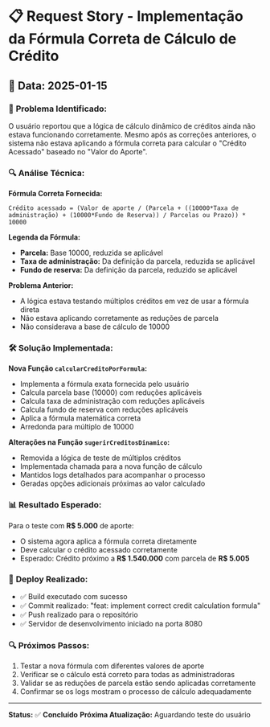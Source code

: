 # 📋 **Request Story - Implementação da Fórmula Correta de Cálculo de Crédito**

## 📅 **Data:** 2025-01-15

### 🎯 **Problema Identificado:**

O usuário reportou que a lógica de cálculo dinâmico de créditos ainda não estava funcionando corretamente. Mesmo após as correções anteriores, o sistema não estava aplicando a fórmula correta para calcular o "Crédito Acessado" baseado no "Valor do Aporte".

### 🔍 **Análise Técnica:**

**Fórmula Correta Fornecida:**
```
Crédito acessado = (Valor de aporte / (Parcela + ((10000*Taxa de administração) + (10000*Fundo de Reserva)) / Parcelas ou Prazo)) * 10000
```

**Legenda da Fórmula:**
- **Parcela:** Base 10000, reduzida se aplicável
- **Taxa de administração:** Da definição da parcela, reduzida se aplicável
- **Fundo de reserva:** Da definição da parcela, reduzido se aplicável

**Problema Anterior:**
- A lógica estava testando múltiplos créditos em vez de usar a fórmula direta
- Não estava aplicando corretamente as reduções de parcela
- Não considerava a base de cálculo de 10000

### 🛠️ **Solução Implementada:**

**Nova Função `calcularCreditoPorFormula`:**
- Implementa a fórmula exata fornecida pelo usuário
- Calcula parcela base (10000) com reduções aplicáveis
- Calcula taxa de administração com reduções aplicáveis
- Calcula fundo de reserva com reduções aplicáveis
- Aplica a fórmula matemática correta
- Arredonda para múltiplo de 10000

**Alterações na Função `sugerirCreditosDinamico`:**
- Removida a lógica de teste de múltiplos créditos
- Implementada chamada para a nova função de cálculo
- Mantidos logs detalhados para acompanhar o processo
- Geradas opções adicionais próximas ao valor calculado

### 📊 **Resultado Esperado:**

Para o teste com **R$ 5.000** de aporte:
- O sistema agora aplica a fórmula correta diretamente
- Deve calcular o crédito acessado corretamente
- Esperado: Crédito próximo a **R$ 1.540.000** com parcela de **R$ 5.005**

### 🚀 **Deploy Realizado:**

- ✅ Build executado com sucesso
- ✅ Commit realizado: "feat: implement correct credit calculation formula"
- ✅ Push realizado para o repositório
- ✅ Servidor de desenvolvimento iniciado na porta 8080

### 🔍 **Próximos Passos:**

1. Testar a nova fórmula com diferentes valores de aporte
2. Verificar se o cálculo está correto para todas as administradoras
3. Validar se as reduções de parcela estão sendo aplicadas corretamente
4. Confirmar se os logs mostram o processo de cálculo adequadamente

---

**Status:** ✅ **Concluído**
**Próxima Atualização:** Aguardando teste do usuário 